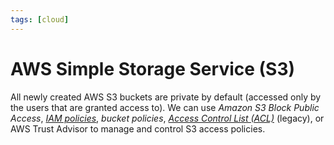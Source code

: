 ```yaml
---
tags: [cloud]
---
```


# AWS Simple Storage Service (S3)

All newly created AWS S3 buckets are private by default (accessed only by the
users that are granted access to). We can use *Amazon S3 Block Public Access*,
*[IAM policies](202312131707.md)*, *bucket policies*, *[Access Control List (ACL)](202302190738.md)*
(legacy), or AWS Trust Advisor to manage and control S3 access policies.
